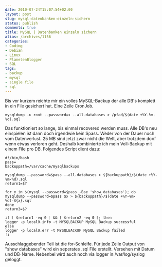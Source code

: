 ```yaml
---
date: 2010-07-24T15:07:54+02:00
layout: post
slug: mysql-datenbanken-einzeln-sichern
status: publish
comments: true
title: MySQL | Datenbanken einzeln sichern
alias: /archives/1156
categories:
- Coding
- Debian
- Linux
- PlanetenBlogger
- SQL
tags:
- backup
- mysql
- single file
- sql
---
```


Bis vor kurzem reichte mir ein volles MySQL-Backup der alle DB's komplett in ein File gesichert hat. Eine Zeile CronJob.
```
mysqldump -u root --password=x --all-databases > /pfad/$(date +%Y-%m-%d).sql
```


Das funktioniert so lange, bis einmal recovered werden muss. Alle DB's neu einspielen ist dann doch irgendwie kein Spass. Weder von der Dauer noch vom Datenverlust. 25 MB sind jetzt zwar nicht die Welt, aber trotzdem doof wenn etwas verloren geht. Deshalb kombinierte ich mein Voll-Backup mit einem File pro DB. Folgendes Script dient dazu:



    #!/bin/bash
    pass=
    backuppath=/var/cache/mysqlbackups

    mysqldump --password=$pass --all-databases > ${backuppath}/$(date +%Y-%m-%d).sql
    return1=$?

    for x in $(mysql --password=$pass -Bse 'show databases'); do
    mysqldump --password=$pass $x > ${backuppath}/$(date +%Y-%m-%d)-${x}.sql
    done
    return2=$?

    if [ $return1 -eq 0 ] && [ $return2 -eq 0 ]; then
    logger -p local0.info -t MYSQLBACKUP MySQL Backup successful
    else
    logger -p local0.err -t MYSQLBACKUP MySQL Backup failed
    fi




Ausschlaggebender Teil ist die for-Schleife. Für jede Zeile Output von "show databases" wird ein seperates .sql File erstellt. Versehen mit Datum und DB-Name. Nebenbei wird auch noch via logger in /var/log/syslog geloggt.

